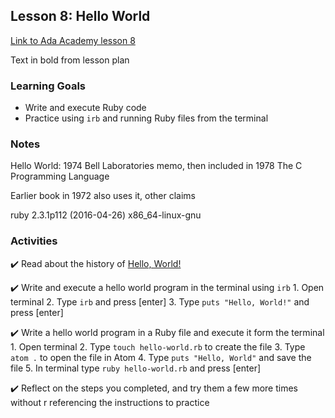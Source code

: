 ## Lesson 8: Hello World

[Link to Ada Academy lesson 8](https://github.com/Ada-Developers-Academy/jump-start/tree/master/learning-to-code/hello-world)

Text in bold from lesson plan 

### Learning Goals
* Write and execute Ruby code
* Practice using `irb` and running Ruby files from the terminal

### Notes

Hello World: 1974 Bell Laboratories memo, then included in 1978 The C Programming Language

Earlier book in 1972 also uses it, other claims

ruby 2.3.1p112 (2016-04-26) x86_64-linux-gnu


### Activities
:heavy_check_mark: Read about the history of [Hello, World!](https://en.wikipedia.org/wiki/%22Hello,_World!%22_program)

:heavy_check_mark: Write and execute a hello world program in the terminal using `irb`
		1. Open terminal
		2. Type `irb` and press [enter]
		3. Type `puts "Hello, World!"` and press [enter]

:heavy_check_mark: Write a hello world program in a Ruby file and execute it form the terminal
		1. Open terminal
		2. Type `touch hello-world.rb` to create the file
		3. Type `atom .` to open the file in Atom
		4. Type `puts "Hello, World"` and save the file
		5. In terminal type `ruby hello-world.rb` and press [enter]

:heavy_check_mark: Reflect on the steps you completed, and try them a few more times without r
referencing the instructions to practice

